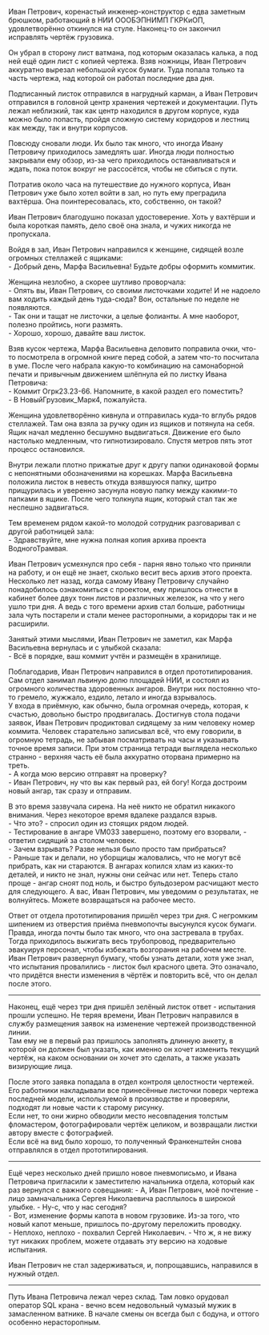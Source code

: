 Иван Петрович, коренастый инженер-конструктор с едва заметным брюшком, работающий в НИИ ОООБЭПНИМП ГКРКиОП, удовлетворённо откинулся на стуле. Наконец-то он закончил исправлять чертёж грузовика.

Он убрал в сторону лист ватмана, под которым оказалась калька, а под ней ещё один лист с копией чертежа. Взяв ножницы, Иван Петрович аккуратно вырезал небольшой кусок бумаги. Туда попала только та часть чертежа, над которой он работал последние два дня.

Подписанный листок отправился в нагрудный карман, а Иван Петрович отправился в головной центр хранения чертежей и документации. Путь лежал неблизкий, так как центр находился в другом корпусе, куда можно было попасть, пройдя сложную систему коридоров и лестниц как между, так и внутри корпусов.

Повсюду сновали люди. Их было так много, что иногда Ивану Петровичу приходилось замедлять шаг. Иногда люди полностью закрывали ему обзор, из-за чего приходилось останавливаться и ждать, пока поток вокруг не рассосётся, чтобы не сбиться с пути.

Потратив около часа на путешествие до нужного корпуса, Иван Петрович уже было хотел войти в зал, но путь ему преградила вахтёрша. Она поинтересовалась, кто, собственно, он такой?

Иван Петрович благодушно показал удостоверение. Хоть у вахтёрши и была короткая память, дело своё она знала, и чужих никогда не пропускала.

Войдя в зал, Иван Петрович направился к женщине, сидящей возле огромных стеллажей с ящиками:  
\- Добрый день, Марфа Васильевна! Будьте добры оформить коммитик.

Женщина незлобно, а скорее шутливо проворчала:  
\- Опять вы, Иван Петрович, со своими листочками ходите! И не надоело вам ходить каждый день туда-сюда?
Вон, остальные по неделе не появляются.  
\- Так они и тащат не листочки, а целые фолианты. А мне наоборот, полезно пройтись, ноги размять.  
\- Хорошо, хорошо, давайте ваш листок.
 
Взяв кусок чертежа, Марфа Васильевна деловито поправила очки, что-то посмотрела в огромной книге перед собой, а затем что-то посчитала в уме.
После чего набрала какую-то комбинацию на самонаборной печати и привычным движением шлёпнула ей по листку Ивана Петровича:  
\- Коммит Огрк23.23-66. Напомните, в какой раздел его поместить?  
\- В НовыйГрузовик_Марк4, пожалуйста.
 
 Женщина удовлетворённо кивнула и отправилась куда-то вглубь рядов стеллажей.
 Там она взяла за ручку один из ящиков и потянула на себя. Ящик начал медленно бесшумно выдвигаться.
 Движение его было настолько медленным, что гипнотизировало. Спустя метров пять этот процесс остановился.
 
 Внутри лежали плотно прижатые друг к другу папки одинаковой формы с непонятными обозначениями на корешках. Марфа Васильевна положила листок в невесть откуда взявшуюся папку, щитро прищурилась и уверенно засунула новую папку между какими-то папками в ящике. После чего толкнула ящик, который стал так же неспешно задвигаться.
 
 Тем временем рядом какой-то молодой сотрудник разговаривал с другой работницей зала:  
 \- Здравствуйте, мне нужна полная копия архива проекта ВодногоТрамвая.
 
Иван Петрович усмехнулся про себя - парня явно только что приняли на работу, и он ещё не знает, сколько весит весь архив этого проекта.  
Несколько лет назад, когда самому Ивану Петровичу случайно понадобилось ознакомиться с проектом, ему пришлось отнести в кабинет более двух тонн листов и различных железок, на что у него ушло три дня.
А ведь с того времени архив стал больше, работницы зала чуть постарели и стали менее расторопными, а коридоры так и не расширили.
 
Занятый этими мыслями, Иван Петрович не заметил, как Марфа Васильевна вернулась и с улыбкой сказала:  
\- Всё в порядке, ваш коммит учтён и размещён в хранилище.
 
 Поблагодарив, Иван Петрович направился в отдел прототипирования. Сам отдел занимал львиную долю площадей НИИ, и состоял из огромного количества здоровенных ангаров. Внутри них постоянно что-то гремело, жужжало, ездило, летало и иногда взрывалось.  
 У входа в приёмную, как обычно, была огромная очередь, которая, к счастью, довольно быстро продвигалась. Достигнув стола подачи заявок, Иван Петрович продиктовал сидящему за ним человеку номер коммита. Человек старательно записывал всё, что ему говорили, в огромную тетрадь, не забывая посматривать на часы и указывать точное время записи. При этом страница тетради выглядела несколько странно - верхняя часть её была аккуратно оторвана примерно на треть.  
 \- А когда мою версию отправят на проверку?  
 \- Иван Петрович, ну что вы как первый раз, ей богу! Когда достроим новый ангар, так сразу и отправим.
 
 В это время зазвучала сирена. На неё никто не обратил никакого внимания. Через некоторое время вдалеке раздался взрыв.  
 \- Что это? - спросил один из стоящих рядом людей.  
 \- Тестирование в ангаре VM033 завершено, поэтому его взорвали, - ответил сидящий за столом человек.  
 \- Зачем взрывать? Разве нельзя было просто там прибраться?  
 \- Раньше так и делали, но уборщицы жаловались, что не могут всё прибрать, как ни стараются. В ангарах копился хлам из каких-то деталей, и никто не знал, нужны они сейчас или нет. Теперь стало проще - ангар сноят под ноль, и быстро бульдозером расчищают место для следующего. А вас, Иван Петрович, мы уведомим о результатах, не волнуйтесь. Можете возвращаться на рабочее место.
 
Ответ от отдела прототипирования пришёл через три дня. С негромким шипением из отверстия приёма пневмопочты высунулся кусок бумаги.  
Правда, иногда почты было так много, что она застревала в трубах. Тогда приходилось выжигать весь трубопровод, предварительно эвакуируя персонал, чтобы избежать возгорания на рабочем месте.  
Иван Петрович развернул бумагу, чтобы узнать детали, хотя уже знал, что испытания провалились - листок был красного цвета.
Это означало, что придётся внести изменения в чёртёж и повторить всё, что он делал после этого.
 
 ***
 
 Наконец, ещё через три дня пришёл зелёный листок ответ - испытания прошли успешно. Не теряя времени, Иван Петрович направился в службу размещения заявок на изменение чертежей производственной линии.  
 Там ему не в первый раз пришлось заполнять длинную анкету, в которой он должен был указать, как именно он хочет изменить текущий чертёж, на каком основании он хочет это сделать, а также указать визирующие лица.
 
 После этого заявка попадала в отдел контроля целостности чертежей. Его работники накладывали все принесённые листочки поверх чертежа последней модели, используемой в производстве и проверяли, подходят ли новые части к старому рисунку.  
 Если нет, то они жирно обводили место несовпадения толстым фломастером, фотографировали чертёж целиком, и возвращали листки автору вместе с фотографией.  
 Если всё на вид было хорошо, то полученный Франкенштейн снова отправлялся в отдел прототипирования.
 
 ***
 
 Ещё через несколько дней пришло новое пневмописьмо, и Ивана Петровича пригласили к заместителю начальника отдела, который как раз вернулся с важного совещания:
  \- А, Иван Петрович, моё почтение - лицо замначальника Сергея Николаевича расплылось в широкой улыбке. - Ну-с, что у нас сегодня?  
 \- Вот, изменение формы капота в новом грузовике. Из-за того, что новый капот меньше, пришлось по-другому переложить проводку.  
 \- Неплохо, неплохо - похвалил Сергей Николаевич. - Что ж, я не вижу тут никаких проблем, можете отдавать эту версию на ходовые испытания.
 
 Иван Петрович не стал задерживаться, и, попрощавшись, направился в нужный отдел. 

***

Путь Ивана Петровича лежал через склад. Там ловко орудовал оператор SQL крана - вечно всем недовольный чумазый мужик в замасленном ватнике. В начале смены он всегда был с бодуна, и оттого особенно нерасторопным.
